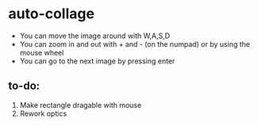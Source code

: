 # auto-collage

- You can move the image around with W,A,S,D
- You can zoom in and out with + and - (on the numpad) or by using the mouse wheel
- You can go to the next image by pressing enter

## to-do:

1. Make rectangle dragable with mouse
2. Rework optics
